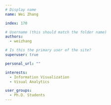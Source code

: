 ```yaml
---
# Display name
name: Wei Zhang

index: 170

# Username (this should match the folder name)
authors:
  - weizhang

# Is this the primary user of the site?
superuser: true

personal_url: ""

interests:
  - Information Visualization
  - Visual Analytics

user_groups:
  - Ph.D. Students
---
```

